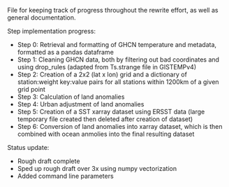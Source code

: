 File for keeping track of progress throughout the rewrite effort, as well as general documentation.

Step implementation progress:
- Step 0: Retrieval and formatting of GHCN temperature and metadata, formatted as a pandas dataframe
- Step 1: Cleaning GHCN data, both by filtering out bad coordinates and using drop_rules (adapted from Ts.strange file in GISTEMPv4)
- Step 2: Creation of a 2x2 (lat x lon) grid and a dictionary of station:weight key:value pairs for all stations within 1200km of a given grid point
- Step 3: Calculation of land anomalies
- Step 4: Urban adjustment of land anomalies
- Step 5: Creation of a SST xarray dataset using ERSST data (large temporary file created then deleted after creation of dataset)
- Step 6: Conversion of land anomalies into xarray dataset, which is then combined with ocean anmolies into the final resulting dataset

Status update:
- Rough draft complete
- Sped up rough draft over 3x using numpy vectorization
- Added command line parameters